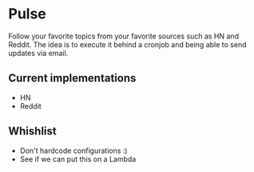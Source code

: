 # Pulse

Follow your favorite topics from your favorite sources such as HN and Reddit. The idea is to execute it behind a cronjob and being able to send
updates via email.

## Current implementations
- HN
- Reddit

## Whishlist
- Don't hardcode configurations :)
- See if we can put this on a Lambda 

